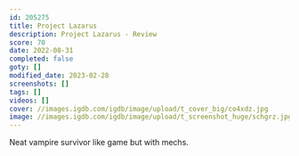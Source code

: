 ```yaml
---
id: 205275
title: Project Lazarus
description: Project Lazarus - Review
score: 70
date: 2022-08-31
completed: false
goty: []
modified_date: 2023-02-28
screenshots: []
tags: []
videos: []
cover: //images.igdb.com/igdb/image/upload/t_cover_big/co4xdz.jpg
image: //images.igdb.com/igdb/image/upload/t_screenshot_huge/schgrz.jpg
---
```

Neat vampire survivor like game but with mechs.